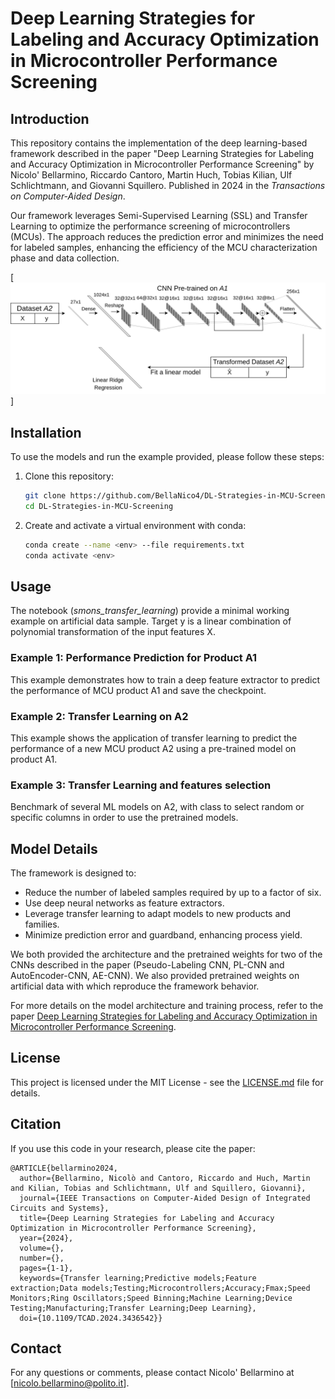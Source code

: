 # Deep Learning Strategies for Labeling and Accuracy Optimization in Microcontroller Performance Screening

## Introduction

This repository contains the implementation of the deep learning-based framework described in the paper "Deep Learning Strategies for Labeling and Accuracy Optimization in Microcontroller Performance Screening" by Nicolo' Bellarmino, Riccardo Cantoro, Martin Huch, Tobias Kilian, Ulf Schlichtmann, and Giovanni Squillero. Published in 2024 in the *Transactions on Computer-Aided Design*. 

Our framework leverages Semi-Supervised Learning (SSL) and Transfer Learning to optimize the performance screening of microcontrollers (MCUs). The approach reduces the prediction error and minimizes the need for labeled samples, enhancing the efficiency of the MCU characterization phase and data collection.

[![plot](media/TRANSFER_LEARNING_DIAGRAM.png)]

## Installation

To use the models and run the example provided, please follow these steps:

1. Clone this repository:
    ```sh
    git clone https://github.com/BellaNico4/DL-Strategies-in-MCU-Screening
    cd DL-Strategies-in-MCU-Screening
    ```

2. Create and activate a virtual environment with conda:
    ```sh
    conda create --name <env> --file requirements.txt
    conda activate <env>
    ```

## Usage

The notebook (*smons_transfer_learning*) provide a minimal working example on artificial data sample. Target y is a linear combination of polynomial transformation of the input features X.

### Example 1: Performance Prediction for Product A1

This example demonstrates how to train a deep feature extractor to predict the performance of MCU product A1 and save the checkpoint.

### Example 2: Transfer Learning on A2

This example shows the application of transfer learning to predict the performance of a new MCU product A2 using a pre-trained model on product A1.

### Example 3: Transfer Learning and features selection

Benchmark of several ML models on A2, with class to select random or specific columns in order to use the pretrained models.


## Model Details

The framework is designed to:
- Reduce the number of labeled samples required by up to a factor of six.
- Use deep neural networks as feature extractors.
- Leverage transfer learning to adapt models to new products and families.
- Minimize prediction error and guardband, enhancing process yield.

We both provided the architecture and the pretrained weights for two of the CNNs described in the paper (Pseudo-Labeling CNN, PL-CNN and AutoEncoder-CNN, AE-CNN). We also provided pretrained weights on artificial data with which reproduce the framework behavior.

For more details on the model architecture and training process, refer to the paper [Deep Learning Strategies for Labeling and Accuracy Optimization in Microcontroller Performance Screening](https://ieeexplore.ieee.org/document/10620213).

## License

This project is licensed under the MIT License - see the [LICENSE.md](LICENSE.md) file for details.

## Citation

If you use this code in your research, please cite the paper:

```
@ARTICLE{bellarmino2024,
  author={Bellarmino, Nicolò and Cantoro, Riccardo and Huch, Martin and Kilian, Tobias and Schlichtmann, Ulf and Squillero, Giovanni},
  journal={IEEE Transactions on Computer-Aided Design of Integrated Circuits and Systems}, 
  title={Deep Learning Strategies for Labeling and Accuracy Optimization in Microcontroller Performance Screening}, 
  year={2024},
  volume={},
  number={},
  pages={1-1},
  keywords={Transfer learning;Predictive models;Feature extraction;Data models;Testing;Microcontrollers;Accuracy;Fmax;Speed Monitors;Ring Oscillators;Speed Binning;Machine Learning;Device Testing;Manufacturing;Transfer Learning;Deep Learning},
  doi={10.1109/TCAD.2024.3436542}}
```

## Contact

For any questions or comments, please contact Nicolo' Bellarmino at [nicolo.bellarmino@polito.it].